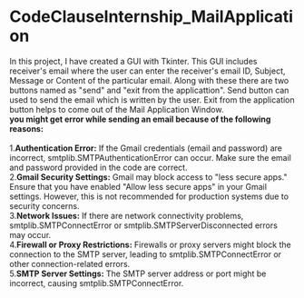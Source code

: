 # CodeClauseInternship_MailApplication
In this project, I have created a GUI with Tkinter. 
This GUI includes receiver's email where the user can enter the receiver's email ID, Subject, Message or Content of the particular email.
Along with these there are two buttons named as "send" and "exit from the applicattion".
Send button can used to send the email which is written by the user.
Exit from the application button helps to come out of the Mail Application Window.<br>
**you might get error while sending an email because of the following reasons:** <br><br>
1.**Authentication Error:** If the Gmail credentials (email and password) are incorrect, smtplib.SMTPAuthenticationError can occur. Make sure the email and password provided in the code are correct.<br>
2.**Gmail Security Settings:** Gmail may block access to "less secure apps." Ensure that you have enabled "Allow less secure apps" in your Gmail settings. However, this is not recommended for production systems due to security concerns.<br>
3.**Network Issues:** If there are network connectivity problems, smtplib.SMTPConnectError or smtplib.SMTPServerDisconnected errors may occur.<br>
4.**Firewall or Proxy Restrictions:** Firewalls or proxy servers might block the connection to the SMTP server, leading to smtplib.SMTPConnectError or other connection-related errors.<br>
5.**SMTP Server Settings:** The SMTP server address or port might be incorrect, causing smtplib.SMTPConnectError.<br>
